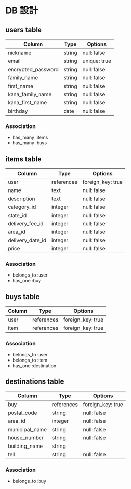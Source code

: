 # DB 設計

## users table

| Column             | Type   | Options      |
|--------------------|--------|--------------|
| nickname           | string | null: false  |
| email              | string | unique: true |
| encrypted_password | string | null: false  |
| family_name        | string | null: false  |
| first_name         | string | null: false  |
| kana_family_name   | string | null: false  |
| kana_first_name    | string | null: false  |
| birthday           | date   | null: false  |

### Association

* has_many :items
* has_many :buys

## items table

| Column           | Type       | Options           |
|------------------|------------|-------------------|
| user             | references | foreign_key: true |
| name             | text       | null: false       |
| description      | text       | null: false       |
| category_id      | integer    | null: false       |
| state_id         | integer    | null: false       |
| delivery_fee_id  | integer    | null: false       |
| area_id          | integer    | null: false       |
| delivery_date_id | integer    | null: false       |
| price            | integer    | null: false       |

### Association

* belongs_to :user
* has_one :buy

## buys table

| Column  | Type       | Options           |
|---------|------------|-------------------|
| user    | references | foreign_key: true |
| item    | references | foreign_key: true |

### Association

* belongs_to :user
* belongs_to :item
* has_one :destination

## destinations table

| Column           | Type       | Options           |
|------------------|------------|-------------------|
| buy              | references | foreign_key: true |
| postal_code      | string     | null: false       |
| area_id          | integer    | null: false       |
| municipal_name   | string     | null: false       |
| house_number     | string     | null: false       |
| building_name    | string     |                   |
| tell             | string     | null: false       |

### Association

* belongs_to :buy
